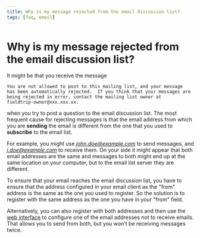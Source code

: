 ```yaml
---
title: Why is my message rejected from the email discussion list?
tags: [faq, email]
---
```


# Why is my message rejected from the email discussion list?

It might be that you receive the message

    You are not allowed to post to this mailing list, and your message
    has been automatically rejected.  If you think that your messages are
    being rejected in error, contact the mailing list owner at
    fieldtrip-owner@xxx.xxx.xx.

when you try to post a question to the email discussion list. The most frequent cause for rejecting messages is that the email address from which you are **sending** the email is different from the one that you used to **subscribe** to the email list.

For example, you might use *john.doe@example.com* to send messages, and *j.doe@example.com* to receive them. On your side it might appear that both email addresses are the same and messages to both might end up at the same location on your computer, but to the email list server they are different.

To ensure that your email reaches the email discussion list, you have to ensure that the address configured in your email client as the "from" address is the same as the one you used to register. So the solution is to register with the same address as the one you have in your "from" field.

Alternatively, you can also register with both addresses and then use the [web interface](http://mailman.science.ru.nl/mailman/listinfo/fieldtrip) to configure one of the email  addresses not to receive emails. That allows you to send from both, but you won't be receiving messages twice.
